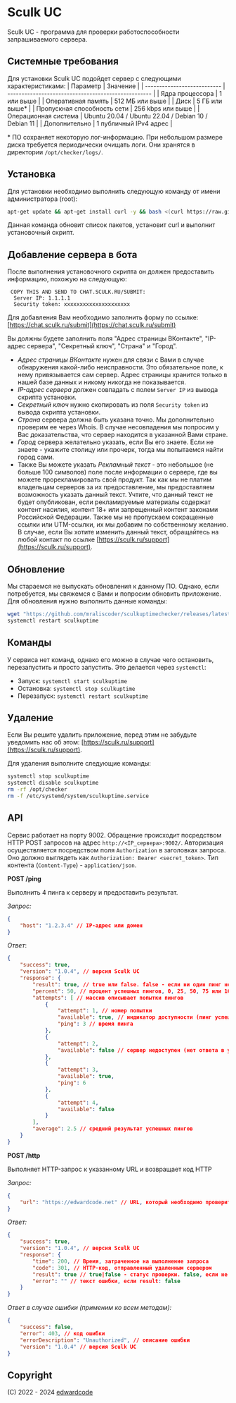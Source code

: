# Sculk UC
Sculk UC - программа для проверки работоспособности запрашиваемого сервера.

## Системные требования
Для установки Sculk UC подойдет сервер с следующими характеристиками:
| Параметр                    | Значение                                            |
| --------------------------- | --------------------------------------------------- |
| Ядра процессора             | 1 или выше                                          |
| Оперативная память          | 512 МБ или выше                                     |
| Диск                        | 5 ГБ или выше*                                      |
| Пропускная способность сети | 256 kbps или выше                                   |
| Операционная система        | Ubuntu 20.04 / Ubuntu 22.04 / Debian 10 / Debian 11 |
| Дополнительно               | 1 публичный IPv4 адрес                              |

\* ПО сохраняет некоторую лог-информацию. При небольшом размере диска требуется периодически очищать логи. Они хранятся в директории `/opt/checker/logs/`.

## Установка
Для установки необходимо выполнить следующую команду от имени администратора (root): 
```bash
apt-get update && apt-get install curl -y && bash <(curl https://raw.githubusercontent.com/mraliscoder/sculkuptimechecker/master/install.sh)
```
Данная команда обновит список пакетов, установит curl и выполнит установочный скрипт.

## Добавление сервера в бота
После выполнения установочного скрипта он должен предоставить информацию, похожую на следующую:
```
 COPY THIS AND SEND TO CHAT.SCULK.RU/SUBMIT:
  Server IP: 1.1.1.1
  Security token: xxxxxxxxxxxxxxxxxxxxx
```
Для добавления Вам необходимо заполнить форму по ссылке: [https://chat.sculk.ru/submit](https://chat.sculk.ru/submit)

Вы должны будете заполнить поля "Адрес страницы ВКонтакте", "IP-адрес сервера", "Секретный ключ", "Страна" и "Город".
* _Адрес страницы ВКонтакте_ нужен для связи с Вами в случае обнаружения какой-либо неисправности. Это обязательное поле, к нему привязывается сам сервер. Адрес страницы хранится только в нашей базе данных и никому никогда не показывается.
* _IP-адрес сервера_ должен совпадать с полем `Server IP` из вывода скрипта установки.
* _Секретный ключ_ нужно скопировать из поля `Security token` из вывода скрипта установки.
* _Страна_ сервера должна быть указана точно. Мы дополнительно проверим ее через Whois. В случае несовпадения мы попросим у Вас доказательства, что сервер находится в указанной Вами стране.
* _Город_ сервера желательно указать, если Вы его знаете. Если не знаете - укажите столицу или прочерк, тогда мы попытаемся найти город сами.
* Также Вы можете указать _Рекламный текст_ - это небольшое (не больше 100 символов) поле после информации о сервере, где вы можете прорекламировать свой продукт. Так как мы не платим владельцам серверов за их предоставление, мы предоставляем возможность указать данный текст. Учтите, что данный текст не будет опубликован, если рекламируемые материалы содержат контент насилия, контент 18+ или запрещенный контент законами Российской Федерации. Также мы не пропускаем сокращенные ссылки или UTM-ссылки, их мы добавим по собственному желанию. В случае, если Вы хотите изменить данный текст, обращайтесь на любой контакт по ссылке [https://sculk.ru/support](https://sculk.ru/support).

## Обновление
Мы стараемся не выпускать обновления к данному ПО. Однако, если потребуется, мы свяжемся с Вами и попросим обновить приложение. Для обновления нужно выполнить данные команды:
```bash
wget "https://github.com/mraliscoder/sculkuptimechecker/releases/latest/download/uptimechecker.jar" -O /opt/checker/uptimechecker.jar
systemctl restart sculkuptime
```

## Команды
У сервиса нет команд, однако его можно в случае чего остановить, перезапустить и просто запустить. Это делается через `systemctl`:
* Запуск: `systemctl start sculkuptime`
* Остановка: `systemctl stop sculkuptime`
* Перезапуск: `systemctl restart sculkuptime`

## Удаление
Если Вы решите удалить приложение, перед этим не забудьте уведомить нас об этом: [https://sculk.ru/support](https://sculk.ru/support).

Для удаления выполните следующие команды:
```bash
systemctl stop sculkuptime
systemctl disable sculkuptime
rm -rf /opt/checker
rm -f /etc/systemd/system/sculkuptime.service
```

## API
Сервис работает на порту 9002. Обращение происходит посредством HTTP POST запросов на адрес `http://<IP_сервера>:9002/`. Авторизация осуществляется посредством поля `Authorization` в заголовках запроса. Оно должно выглядеть как `Authorization: Bearer <secret_token>`. Тип контента (`Content-Type`) - `application/json`.

**POST /ping**

Выполнить 4 пинга к серверу и предоставить результат.

_Запрос:_
```json
{
	"host": "1.2.3.4" // IP-адрес или домен
}
```

_Ответ_:
```json
{
	"success": true,
	"version": "1.0.4", // версия Sculk UC
	"response": {
		"result": true, // true или false. false - если ни один пинг не был успешным
		"percent": 50, // процент успешных пингов, 0, 25, 50, 75 или 100.
		"attempts": [ // массив описывает попытки пингов
			{
				"attempt": 1, // номер попытки
				"available": true, // индикатор доступности (пинг успешный)
				"ping": 3 // время пинга
			},
			{
				"attempt": 2,
				"available": false // сервер недоступен (нет ответа в установленное время)
			},
			{
				"attempt": 3,
				"available": true,
				"ping": 6
			},
			{
				"attempt": 4,
				"available": false
			}
		],
		"average": 2.5 // средний результат успешных пингов
	}
}
```

**POST /http**

Выполняет HTTP-запрос к указанному URL и возвращает код HTTP

_Запрос:_
```json
{
	"url": "https://edwardcode.net" // URL, который необходимо проверить
}
```

_Ответ:_
```json
{
	"success": true,
	"version": "1.0.4", // версия Sculk UC
	"response": {
		"time": 200, // Время, затраченное на выполнение запроса
		"code": 301, // HTTP-код, отправленный удаленным сервером
		"result": true // true|false - статус проверки. false, если не получилось соединиться с сервером в указанное время
		"error": "" // текст ошибки, если result: false
	}
}
```

_Ответ в случае ошибки (применим ко всем методам):_
```json
{
	"success": false,
	"error": 403, // код ошибки
	"errorDescription": "Unauthorized", // описание ошибки
	"version": "1.0.4" // версия Sculk UC
}
```

## Copyright
(C) 2022 - 2024 [edwardcode](https://edwardcode.net)
